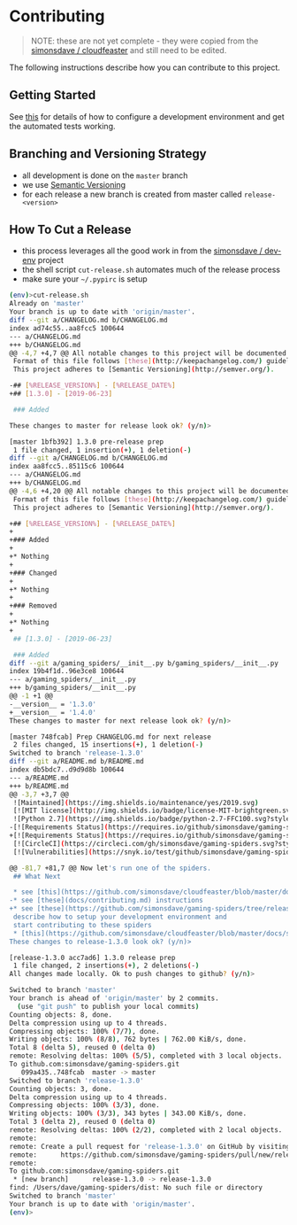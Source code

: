 # Contributing

> NOTE: these are not yet complete - they were copied from the [simonsdave / cloudfeaster](https://github.com/simonsdave/cloudfeaster)
> and still need to be edited.

The following instructions describe how you can contribute
to this project.

## Getting Started

See [this](../dev_env) for details of how to configure a development environment
and get the automated tests working.

## Branching and Versioning Strategy

* all development is done on the ```master``` branch
* we use [Semantic Versioning](http://semver.org/)
* for each release a new branch is created from master called ```release-<version>```

## How To Cut a Release

* this process leverages all the good work in from the [simonsdave / dev-env](https://github.com/simonsdave/dev-env) project
* the shell script ```cut-release.sh``` automates much of the release process
* make sure your ```~/.pypirc``` is setup

```bash
(env)>cut-release.sh
Already on 'master'
Your branch is up to date with 'origin/master'.
diff --git a/CHANGELOG.md b/CHANGELOG.md
index ad74c55..aa8fcc5 100644
--- a/CHANGELOG.md
+++ b/CHANGELOG.md
@@ -4,7 +4,7 @@ All notable changes to this project will be documented in this file.
 Format of this file follows [these](http://keepachangelog.com/) guidelines.
 This project adheres to [Semantic Versioning](http://semver.org/).

-## [%RELEASE_VERSION%] - [%RELEASE_DATE%]
+## [1.3.0] - [2019-06-23]

 ### Added

These changes to master for release look ok? (y/n)>
```

```bash
[master 1bfb392] 1.3.0 pre-release prep
 1 file changed, 1 insertion(+), 1 deletion(-)
diff --git a/CHANGELOG.md b/CHANGELOG.md
index aa8fcc5..85115c6 100644
--- a/CHANGELOG.md
+++ b/CHANGELOG.md
@@ -4,6 +4,20 @@ All notable changes to this project will be documented in this file.
 Format of this file follows [these](http://keepachangelog.com/) guidelines.
 This project adheres to [Semantic Versioning](http://semver.org/).

+## [%RELEASE_VERSION%] - [%RELEASE_DATE%]
+
+### Added
+
+* Nothing
+
+### Changed
+
+* Nothing
+
+### Removed
+
+* Nothing
+
 ## [1.3.0] - [2019-06-23]

 ### Added
diff --git a/gaming_spiders/__init__.py b/gaming_spiders/__init__.py
index 19b4f1d..96e3ce8 100644
--- a/gaming_spiders/__init__.py
+++ b/gaming_spiders/__init__.py
@@ -1 +1 @@
-__version__ = '1.3.0'
+__version__ = '1.4.0'
These changes to master for next release look ok? (y/n)>
```

```bash
[master 748fcab] Prep CHANGELOG.md for next release
 2 files changed, 15 insertions(+), 1 deletion(-)
Switched to branch 'release-1.3.0'
diff --git a/README.md b/README.md
index db5bdc7..d9d9d8b 100644
--- a/README.md
+++ b/README.md
@@ -3,7 +3,7 @@
 ![Maintained](https://img.shields.io/maintenance/yes/2019.svg)
 [![MIT license](http://img.shields.io/badge/license-MIT-brightgreen.svg)](http://opensource.org/licenses/MIT)
 ![Python 2.7](https://img.shields.io/badge/python-2.7-FFC100.svg?style=flat)
-[![Requirements Status](https://requires.io/github/simonsdave/gaming-spiders/requirements.svg?branch=master)](https://requires.io/github/simonsdave/gaming-spiders/requirements/?branch=master)
+[![Requirements Status](https://requires.io/github/simonsdave/gaming-spiders/requirements.svg?branch=release-1.3.0)](https://requires.io/github/simonsdave/gaming-spiders/requirements/?branch=release-1.3.0)
 [![CircleCI](https://circleci.com/gh/simonsdave/gaming-spiders.svg?style=shield)](https://circleci.com/gh/simonsdave/gaming-spiders)
 [![Vulnerabilities](https://snyk.io/test/github/simonsdave/gaming-spiders/badge.svg)](https://snyk.io/test/github/simonsdave/gaming-spiders)

@@ -81,7 +81,7 @@ Now let's run one of the spiders.
 ## What Next

 * see [this](https://github.com/simonsdave/cloudfeaster/blob/master/docs/story.md) for some background on the Cloudfeaster project
-* see [these](docs/contributing.md) instructions
+* see [these](https://github.com/simonsdave/gaming-spiders/tree/release-1.3.0/docs/contributing.md) instructions
 describe how to setup your development environment and
 start contributing to these spiders
 * [this](https://github.com/simonsdave/cloudfeaster/blob/master/docs/spider_authors.md) describes
These changes to release-1.3.0 look ok? (y/n)>
```

```bash
[release-1.3.0 acc7ad6] 1.3.0 release prep
 1 file changed, 2 insertions(+), 2 deletions(-)
All changes made locally. Ok to push changes to github? (y/n)>
```

```bash
Switched to branch 'master'
Your branch is ahead of 'origin/master' by 2 commits.
  (use "git push" to publish your local commits)
Counting objects: 8, done.
Delta compression using up to 4 threads.
Compressing objects: 100% (7/7), done.
Writing objects: 100% (8/8), 762 bytes | 762.00 KiB/s, done.
Total 8 (delta 5), reused 0 (delta 0)
remote: Resolving deltas: 100% (5/5), completed with 3 local objects.
To github.com:simonsdave/gaming-spiders.git
   099a435..748fcab  master -> master
Switched to branch 'release-1.3.0'
Counting objects: 3, done.
Delta compression using up to 4 threads.
Compressing objects: 100% (3/3), done.
Writing objects: 100% (3/3), 343 bytes | 343.00 KiB/s, done.
Total 3 (delta 2), reused 0 (delta 0)
remote: Resolving deltas: 100% (2/2), completed with 2 local objects.
remote:
remote: Create a pull request for 'release-1.3.0' on GitHub by visiting:
remote:      https://github.com/simonsdave/gaming-spiders/pull/new/release-1.3.0
remote:
To github.com:simonsdave/gaming-spiders.git
 * [new branch]      release-1.3.0 -> release-1.3.0
find: /Users/dave/gaming-spiders/dist: No such file or directory
Switched to branch 'master'
Your branch is up to date with 'origin/master'.
(env)>
```

